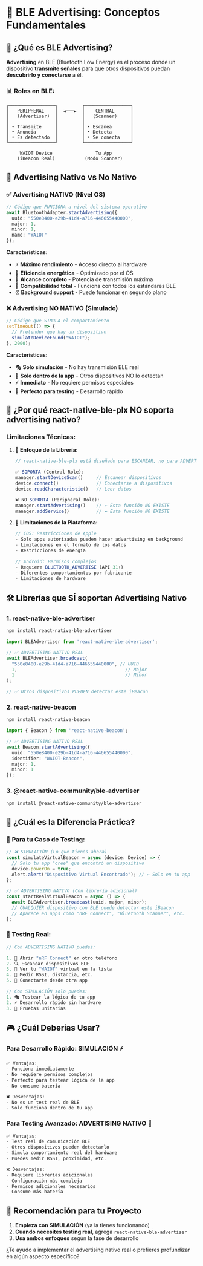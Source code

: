 # 📡 BLE Advertising: Conceptos Fundamentales

## 🎯 **¿Qué es BLE Advertising?**

**Advertising** en BLE (Bluetooth Low Energy) es el proceso donde un dispositivo **transmite señales** para que otros dispositivos puedan **descubrirlo y conectarse** a él.

### 📊 **Roles en BLE:**

```
┌─────────────────┐         ┌─────────────────┐
│   PERIPHERAL    │  ◄───►  │    CENTRAL      │
│   (Advertiser)  │         │   (Scanner)     │
│                 │         │                 │
│ • Transmite     │         │ • Escanea       │
│ • Anuncia       │         │ • Detecta       │
│ • Es detectado  │         │ • Se conecta    │
└─────────────────┘         └─────────────────┘

     WAIOT Device                Tu App
    (iBeacon Real)           (Modo Scanner)
```

## 🔧 **Advertising Nativo vs No Nativo**

### ✅ **Advertising NATIVO (Nivel OS)**

```typescript
// Código que FUNCIONA a nivel del sistema operativo
await BluetoothAdapter.startAdvertising({
  uuid: "550e8400-e29b-41d4-a716-446655440000",
  major: 1,
  minor: 1,
  name: "WAIOT"
});
```

**Características:**

- ⚡ **Máximo rendimiento** - Acceso directo al hardware
- 🔋 **Eficiencia energética** - Optimizado por el OS
- 📡 **Alcance completo** - Potencia de transmisión máxima
- 🎯 **Compatibilidad total** - Funciona con todos los estándares BLE
- ⏰ **Background support** - Puede funcionar en segundo plano

### ❌ **Advertising NO NATIVO (Simulado)**

```typescript
// Código que SIMULA el comportamiento
setTimeout(() => {
  // Pretender que hay un dispositivo
  simulateDeviceFound("WAIOT");
}, 2000);
```

**Características:**

- 🎭 **Solo simulación** - No hay transmisión BLE real
- 📱 **Solo dentro de la app** - Otros dispositivos NO lo detectan
- ⚡ **Inmediato** - No requiere permisos especiales
- 🧪 **Perfecto para testing** - Desarrollo rápido

## 🚫 **¿Por qué react-native-ble-plx NO soporta advertising nativo?**

### **Limitaciones Técnicas:**

1. **🎯 Enfoque de la Librería:**

   ```typescript
   // react-native-ble-plx está diseñado para ESCANEAR, no para ADVERTISE
   
   ✅ SOPORTA (Central Role):
   manager.startDeviceScan()     // Escanear dispositivos
   device.connect()              // Conectarse a dispositivos
   device.readCharacteristic()   // Leer datos
   
   ❌ NO SOPORTA (Peripheral Role):
   manager.startAdvertising()    // ← Esta función NO EXISTE
   manager.addService()          // ← Esta función NO EXISTE
   ```

2. **📱 Limitaciones de la Plataforma:**

   ```typescript
   // iOS: Restricciones de Apple
   - Solo apps autorizadas pueden hacer advertising en background
   - Limitaciones en el formato de los datos
   - Restricciones de energía
   
   // Android: Permisos complejos
   - Requiere BLUETOOTH_ADVERTISE (API 31+)
   - Diferentes comportamientos por fabricante
   - Limitaciones de hardware
   ```

## 🛠️ **Librerías que SÍ soportan Advertising Nativo**

### **1. react-native-ble-advertiser**

```bash
npm install react-native-ble-advertiser
```

```typescript
import BLEAdvertiser from 'react-native-ble-advertiser';

// ✅ ADVERTISING NATIVO REAL
await BLEAdvertiser.broadcast(
  "550e8400-e29b-41d4-a716-446655440000", // UUID
  1,                                        // Major
  1                                         // Minor
);

// ✅ Otros dispositivos PUEDEN detectar este iBeacon
```

### **2. react-native-beacon**

```bash
npm install react-native-beacon
```

```typescript
import { Beacon } from 'react-native-beacon';

// ✅ ADVERTISING NATIVO REAL
await Beacon.startAdvertising({
  uuid: "550e8400-e29b-41d4-a716-446655440000",
  identifier: "WAIOT-Beacon",
  major: 1,
  minor: 1
});
```

### **3. @react-native-community/ble-advertiser**

```bash
npm install @react-native-community/ble-advertiser
```

## 🎯 **¿Cuál es la Diferencia Práctica?**

### 🧪 **Para tu Caso de Testing:**

```typescript
// ❌ SIMULACIÓN (Lo que tienes ahora)
const simulateVirtualBeacon = async (device: Device) => {
  // Solo tu app "cree" que encontró un dispositivo
  device.powerOn = true;
  Alert.alert("Dispositivo Virtual Encontrado"); // ← Solo en tu app
};

// ✅ ADVERTISING NATIVO (Con librería adicional)
const startRealVirtualBeacon = async () => {
  await BLEAdvertiser.broadcast(uuid, major, minor);
  // CUALQUIER dispositivo con BLE puede detectar este iBeacon
  // Aparece en apps como "nRF Connect", "Bluetooth Scanner", etc.
};
```

### 📱 **Testing Real:**

```typescript
// Con ADVERTISING NATIVO puedes:

1. 📲 Abrir "nRF Connect" en otro teléfono
2. 🔍 Escanear dispositivos BLE  
3. 👀 Ver tu "WAIOT" virtual en la lista
4. 📡 Medir RSSI, distancia, etc.
5. 🔗 Conectarte desde otra app

// Con SIMULACIÓN solo puedes:
1. 🎭 Testear la lógica de tu app
2. ⚡ Desarrollo rápido sin hardware
3. 🧪 Pruebas unitarias
```

## 🎮 **¿Cuál Deberías Usar?**

### **Para Desarrollo Rápido: SIMULACIÓN** ⚡

```typescript
✅ Ventajas:
- Funciona inmediatamente
- No requiere permisos complejos
- Perfecto para testear lógica de la app
- No consume batería

❌ Desventajas:
- No es un test real de BLE
- Solo funciona dentro de tu app
```

### **Para Testing Avanzado: ADVERTISING NATIVO** 📡

```typescript
✅ Ventajas:
- Test real de comunicación BLE
- Otros dispositivos pueden detectarlo
- Simula comportamiento real del hardware
- Puedes medir RSSI, proximidad, etc.

❌ Desventajas:
- Requiere librerías adicionales
- Configuración más compleja
- Permisos adicionales necesarios
- Consume más batería
```

## 🚀 **Recomendación para tu Proyecto**

1. **Empieza con SIMULACIÓN** (ya la tienes funcionando)
2. **Cuando necesites testing real**, agrega `react-native-ble-advertiser`
3. **Usa ambos enfoques** según la fase de desarrollo

¿Te ayudo a implementar el advertising nativo real o prefieres profundizar en algún aspecto específico?
